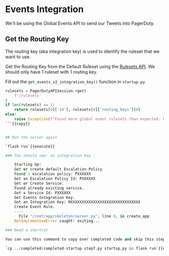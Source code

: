 # Events Integration

We'll be using the Global Events API to send our Tweets into PagerDuty.

## Get the Routing Key

The routing key (aka integration key) is used to identify the ruleset that we want to use.

Get the Routing Key from the Default Ruleset using the [Rulesets API](https://developer.pagerduty.com/api-reference/reference/REST/openapiv3.json/paths/~1rulesets/get). We should only have 1 ruleset with 1 routing key.

Fill out the `get_events_v2_integration_key()` function in `startup.py`.

```python
rulesets = PagerDutyAPISession.rget(
    f'/rulesets'
)
if len(rulesets) == 1:
    return rulesets[0]['id'], rulesets[0]['routing_keys'][0]
else:
    raise Exception(f"Found more global event rulesets than expected. Found {len(rulesets)}")
```{{copy}}


## Run the server again

`flask run`{{execute}}

### You should see: an integration key

    Starting Up!
    Get or create default Escalation Policy
    Found 1 escalation policy: PXXXXXX
    Got an Escalation Policy Id: PXXXXXX
    Get or Create Service.
    Found already existing service.
    Got a Service Id: PXXXXXX
    Get Events Integration Key.
    Got an Integration Key: RXXXXXXXXXXXXXXXXXXXXXXXXXXXXXXX
    Create Event Rule.
    ----
      File "/root/app/skeleton/server.py", line 8, in create_app
    NotImplementedError caught! exiting...

### Need a shortcut

You can use this command to copy over completed code and skip this step.

`cp ../completed/completed-startup-step7.py startup.py && flask run`{{execute}}
